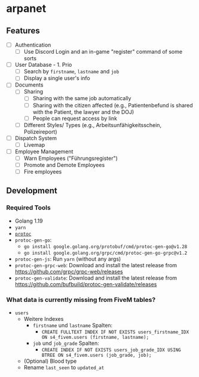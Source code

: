 # arpanet

## Features

- [ ] Authentication
    - [ ] Use Discord Login and an in-game "register" command of some sorts
- [ ] User Database - 1. Prio
    - [ ] Search by `firstname`, `lastname` and `job`
    - [ ] Display a single user's info
- [ ] Documents
    - [ ] Sharing
        - [ ] Sharing with the same job automatically
        - [ ] Sharing with the citizen affected (e.g., Patientenbefund is shared with the Patient, the lawyer and the DOJ)
        - [ ] People can request access by link
    - [ ] Different Styles/ Types (e.g., Arbeitsunfähigkeitsschein, Polizeireport)
- [ ] Dispatch System
    - [ ] Livemap
- [ ] Employee Management
    - [ ] Warn Employees ("Führungsregister")
    - [ ] Promote and Demote Employees
    - [ ] Fire employees

## Development

### Required Tools

* Golang 1.19
* `yarn`
* [`protoc`](https://grpc.io/docs/protoc-installation/)
* `protoc-gen-go`:
    * `go install google.golang.org/protobuf/cmd/protoc-gen-go@v1.28`
    * `go install google.golang.org/grpc/cmd/protoc-gen-go-grpc@v1.2`
* `protoc-gen-js`: Run `yarn` (without any args)
* `protoc-gen-grpc-web`: Download and install the latest release from https://github.com/grpc/grpc-web/releases
* `protoc-gen-validate`: Download and install the latest release from https://github.com/bufbuild/protoc-gen-validate/releases

### What data is currently missing from FiveM tables?

* `users`
    * Weitere Indexes
        * `firstname` und `lastname` Spalten:
            * `CREATE FULLTEXT INDEX IF NOT EXISTS users_firstname_IDX ON s4_fivem.users (firstname, lastname);`
        * `job` und `job_grade` Spalten:
            * `CREATE INDEX IF NOT EXISTS users_job_grade_IDX USING BTREE ON s4_fivem.users (job_grade, job);`
    * (Optional) Blood type
    * Rename `last_seen` to `updated_at`
